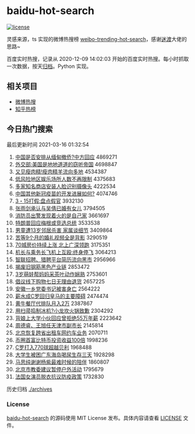 # baidu-hot-search

[![license](https://img.shields.io/github/license/Arrackisarookie/baidu-hot-search)](https://github.com/Arrackisarookie/baidu-hot-search/blob/master/LICENSE)

灵感来源，ts 实现的微博热搜榜 [weibo-trending-hot-search](https://github.com/justjavac/weibo-trending-hot-search)，感谢[迷渡](https://github.com/justjavac)大佬的思路~

百度实时热搜，记录从 2020-12-09 14:02:03 开始的百度实时热搜。每小时抓取一次数据，按天[归档](./archives)。Python 实现。

## 相关项目
+ [微博热搜](https://github.com/Arrackisarookie/weibo-hot-search)
+ [知乎热榜](https://github.com/Arrackisarookie/zhihu-top-search)

## 今日热门搜索

<!-- Rank Begin -->

最后更新时间 2021-03-16 01:32:54

1. [中国是否安排从缅甸撤侨?中方回应](http://www.baidu.com/baidu?cl=3&tn=SE_baiduhomet8_jmjb7mjw&rsv_dl=fyb_top&fr=top1000&wd=%D6%D0%B9%FA%CA%C7%B7%F1%B0%B2%C5%C5%B4%D3%C3%E5%B5%E9%B3%B7%C7%C8%3F%D6%D0%B7%BD%BB%D8%D3%A6) 4869271
1. [外交部:美国是地地道道的窃听帝国](http://www.baidu.com/baidu?cl=3&tn=SE_baiduhomet8_jmjb7mjw&rsv_dl=fyb_top&fr=top1000&wd=%CD%E2%BD%BB%B2%BF%3A%C3%C0%B9%FA%CA%C7%B5%D8%B5%D8%B5%C0%B5%C0%B5%C4%C7%D4%CC%FD%B5%DB%B9%FA) 4698847
1. [又见瘦肉精!瘦肉精羊流向多地](http://www.baidu.com/baidu?cl=3&tn=SE_baiduhomet8_jmjb7mjw&rsv_dl=fyb_top&fr=top1000&wd=%D3%D6%BC%FB%CA%DD%C8%E2%BE%AB%21%CA%DD%C8%E2%BE%AB%D1%F2%C1%F7%CF%F2%B6%E0%B5%D8) 4534387
1. [低风险地区娱乐场所人数不再限制](http://www.baidu.com/baidu?cl=3&tn=SE_baiduhomet8_jmjb7mjw&rsv_dl=fyb_top&fr=top1000&wd=%B5%CD%B7%E7%CF%D5%B5%D8%C7%F8%D3%E9%C0%D6%B3%A1%CB%F9%C8%CB%CA%FD%B2%BB%D4%D9%CF%DE%D6%C6) 4375683
1. [多家知名商店安装人脸识别摄像头](http://www.baidu.com/baidu?cl=3&tn=SE_baiduhomet8_jmjb7mjw&rsv_dl=fyb_top&fr=top1000&wd=%B6%E0%BC%D2%D6%AA%C3%FB%C9%CC%B5%EA%B0%B2%D7%B0%C8%CB%C1%B3%CA%B6%B1%F0%C9%E3%CF%F1%CD%B7) 4222534
1. [中国其他新冠疫苗的开发进展如何?](http://www.baidu.com/baidu?cl=3&tn=SE_baiduhomet8_jmjb7mjw&rsv_dl=fyb_top&fr=top1000&wd=%D6%D0%B9%FA%C6%E4%CB%FB%D0%C2%B9%DA%D2%DF%C3%E7%B5%C4%BF%AA%B7%A2%BD%F8%D5%B9%C8%E7%BA%CE%3F) 4074746
1. [3・15打假:盘点假官](http://www.baidu.com/baidu?cl=3&tn=SE_baiduhomet8_jmjb7mjw&rsv_dl=fyb_top&fr=top1000&wd=3%A1%A415%B4%F2%BC%D9%3A%C5%CC%B5%E3%BC%D9%B9%D9) 3932130
1. [张雨剑承认与吴倩已婚有女儿](http://www.baidu.com/baidu?cl=3&tn=SE_baiduhomet8_jmjb7mjw&rsv_dl=fyb_top&fr=top1000&wd=%D5%C5%D3%EA%BD%A3%B3%D0%C8%CF%D3%EB%CE%E2%D9%BB%D2%D1%BB%E9%D3%D0%C5%AE%B6%F9) 3794505
1. [消防员出警发现着火的是自己家](http://www.baidu.com/baidu?cl=3&tn=SE_baiduhomet8_jmjb7mjw&rsv_dl=fyb_top&fr=top1000&wd=%CF%FB%B7%C0%D4%B1%B3%F6%BE%AF%B7%A2%CF%D6%D7%C5%BB%F0%B5%C4%CA%C7%D7%D4%BC%BA%BC%D2) 3661697
1. [特朗普回应梅根或竞选总统](http://www.baidu.com/baidu?cl=3&tn=SE_baiduhomet8_jmjb7mjw&rsv_dl=fyb_top&fr=top1000&wd=%CC%D8%C0%CA%C6%D5%BB%D8%D3%A6%C3%B7%B8%F9%BB%F2%BE%BA%D1%A1%D7%DC%CD%B3) 3533538
1. [男童遭13岁邻居杀害 家属谈细节](http://www.baidu.com/baidu?cl=3&tn=SE_baiduhomet8_jmjb7mjw&rsv_dl=fyb_top&fr=top1000&wd=%C4%D0%CD%AF%D4%E213%CB%EA%C1%DA%BE%D3%C9%B1%BA%A6%20%BC%D2%CA%F4%CC%B8%CF%B8%BD%DA) 3409864
1. [苦等9个月的婚礼视频全是背影](http://www.baidu.com/baidu?cl=3&tn=SE_baiduhomet8_jmjb7mjw&rsv_dl=fyb_top&fr=top1000&wd=%BF%E0%B5%C89%B8%F6%D4%C2%B5%C4%BB%E9%C0%F1%CA%D3%C6%B5%C8%AB%CA%C7%B1%B3%D3%B0) 3290519
1. [70城房价持续上涨 北上广深领跑](http://www.baidu.com/baidu?cl=3&tn=SE_baiduhomet8_jmjb7mjw&rsv_dl=fyb_top&fr=top1000&wd=70%B3%C7%B7%BF%BC%DB%B3%D6%D0%F8%C9%CF%D5%C7%20%B1%B1%C9%CF%B9%E3%C9%EE%C1%EC%C5%DC) 3175351
1. [机长与乘务长飞机上互殴:终身停飞](http://www.baidu.com/baidu?cl=3&tn=SE_baiduhomet8_jmjb7mjw&rsv_dl=fyb_top&fr=top1000&wd=%BB%FA%B3%A4%D3%EB%B3%CB%CE%F1%B3%A4%B7%C9%BB%FA%C9%CF%BB%A5%C5%B9%3A%D6%D5%C9%ED%CD%A3%B7%C9) 3064213
1. [智联招聘、猎聘平台简历流向黑市](http://www.baidu.com/baidu?cl=3&tn=SE_baiduhomet8_jmjb7mjw&rsv_dl=fyb_top&fr=top1000&wd=%D6%C7%C1%AA%D5%D0%C6%B8%A1%A2%C1%D4%C6%B8%C6%BD%CC%A8%BC%F2%C0%FA%C1%F7%CF%F2%BA%DA%CA%D0) 2956966
1. [揭废旧钢筋黑色产业链](http://www.baidu.com/baidu?cl=3&tn=SE_baiduhomet8_jmjb7mjw&rsv_dl=fyb_top&fr=top1000&wd=%BD%D2%B7%CF%BE%C9%B8%D6%BD%EE%BA%DA%C9%AB%B2%FA%D2%B5%C1%B4) 2853472
1. [3岁萌娃帮妈妈采茶叶动作娴熟](http://www.baidu.com/baidu?cl=3&tn=SE_baiduhomet8_jmjb7mjw&rsv_dl=fyb_top&fr=top1000&wd=3%CB%EA%C3%C8%CD%DE%B0%EF%C2%E8%C2%E8%B2%C9%B2%E8%D2%B6%B6%AF%D7%F7%E6%B5%CA%EC) 2753601
1. [倡议线下购物七日无理由退货](http://www.baidu.com/baidu?cl=3&tn=SE_baiduhomet8_jmjb7mjw&rsv_dl=fyb_top&fr=top1000&wd=%B3%AB%D2%E9%CF%DF%CF%C2%B9%BA%CE%EF%C6%DF%C8%D5%CE%DE%C0%ED%D3%C9%CD%CB%BB%F5) 2657225
1. [安徽一乡党委书记被害身亡](http://www.baidu.com/baidu?cl=3&tn=SE_baiduhomet8_jmjb7mjw&rsv_dl=fyb_top&fr=top1000&wd=%B0%B2%BB%D5%D2%BB%CF%E7%B5%B3%CE%AF%CA%E9%BC%C7%B1%BB%BA%A6%C9%ED%CD%F6) 2564222
1. [薪水成C罗回归皇马的主要障碍](http://www.baidu.com/baidu?cl=3&tn=SE_baiduhomet8_jmjb7mjw&rsv_dl=fyb_top&fr=top1000&wd=%D0%BD%CB%AE%B3%C9C%C2%DE%BB%D8%B9%E9%BB%CA%C2%ED%B5%C4%D6%F7%D2%AA%D5%CF%B0%AD) 2474474
1. [黄牛餐厅代排队月入2万](http://www.baidu.com/baidu?cl=3&tn=SE_baiduhomet8_jmjb7mjw&rsv_dl=fyb_top&fr=top1000&wd=%BB%C6%C5%A3%B2%CD%CC%FC%B4%FA%C5%C5%B6%D3%D4%C2%C8%EB2%CD%F2) 2387867
1. [用扫帚捣制冰机?小龙坎火锅致歉](http://www.baidu.com/baidu?cl=3&tn=SE_baiduhomet8_jmjb7mjw&rsv_dl=fyb_top&fr=top1000&wd=%D3%C3%C9%A8%D6%E3%B5%B7%D6%C6%B1%F9%BB%FA%3F%D0%A1%C1%FA%BF%B2%BB%F0%B9%F8%D6%C2%C7%B8) 2304292
1. [背娘上大学小伙回应曾拒绝55万年薪](http://www.baidu.com/baidu?cl=3&tn=SE_baiduhomet8_jmjb7mjw&rsv_dl=fyb_top&fr=top1000&wd=%B1%B3%C4%EF%C9%CF%B4%F3%D1%A7%D0%A1%BB%EF%BB%D8%D3%A6%D4%F8%BE%DC%BE%F855%CD%F2%C4%EA%D0%BD) 2223642
1. [周德睿、王旭任天津市副市长](http://www.baidu.com/baidu?cl=3&tn=SE_baiduhomet8_jmjb7mjw&rsv_dl=fyb_top&fr=top1000&wd=%D6%DC%B5%C2%EE%A3%A1%A2%CD%F5%D0%F1%C8%CE%CC%EC%BD%F2%CA%D0%B8%B1%CA%D0%B3%A4) 2145814
1. [北京恢复跨省出租车网约车业务](http://www.baidu.com/baidu?cl=3&tn=SE_baiduhomet8_jmjb7mjw&rsv_dl=fyb_top&fr=top1000&wd=%B1%B1%BE%A9%BB%D6%B8%B4%BF%E7%CA%A1%B3%F6%D7%E2%B3%B5%CD%F8%D4%BC%B3%B5%D2%B5%CE%F1) 2070711
1. [币圈首富比特币投资收益100倍](http://www.baidu.com/baidu?cl=3&tn=SE_baiduhomet8_jmjb7mjw&rsv_dl=fyb_top&fr=top1000&wd=%B1%D2%C8%A6%CA%D7%B8%BB%B1%C8%CC%D8%B1%D2%CD%B6%D7%CA%CA%D5%D2%E6100%B1%B6) 1998236
1. [C罗打入770球超越贝利](http://www.baidu.com/baidu?cl=3&tn=SE_baiduhomet8_jmjb7mjw&rsv_dl=fyb_top&fr=top1000&wd=C%C2%DE%B4%F2%C8%EB770%C7%F2%B3%AC%D4%BD%B1%B4%C0%FB) 1968488
1. [大学生被困广东海岛喝尿生存三天](http://www.baidu.com/baidu?cl=3&tn=SE_baiduhomet8_jmjb7mjw&rsv_dl=fyb_top&fr=top1000&wd=%B4%F3%D1%A7%C9%FA%B1%BB%C0%A7%B9%E3%B6%AB%BA%A3%B5%BA%BA%C8%C4%F2%C9%FA%B4%E6%C8%FD%CC%EC) 1928298
1. [马思纯谢谢杨紫最难时候的陪伴](http://www.baidu.com/baidu?cl=3&tn=SE_baiduhomet8_jmjb7mjw&rsv_dl=fyb_top&fr=top1000&wd=%C2%ED%CB%BC%B4%BF%D0%BB%D0%BB%D1%EE%D7%CF%D7%EE%C4%D1%CA%B1%BA%F2%B5%C4%C5%E3%B0%E9) 1860807
1. [北京市教委建议暂停户外活动](http://www.baidu.com/baidu?cl=3&tn=SE_baiduhomet8_jmjb7mjw&rsv_dl=fyb_top&fr=top1000&wd=%B1%B1%BE%A9%CA%D0%BD%CC%CE%AF%BD%A8%D2%E9%D4%DD%CD%A3%BB%A7%CD%E2%BB%EE%B6%AF) 1795679
1. [法国女演员脱衣抗议防疫政策](http://www.baidu.com/baidu?cl=3&tn=SE_baiduhomet8_jmjb7mjw&rsv_dl=fyb_top&fr=top1000&wd=%B7%A8%B9%FA%C5%AE%D1%DD%D4%B1%CD%D1%D2%C2%BF%B9%D2%E9%B7%C0%D2%DF%D5%FE%B2%DF) 1732830
<!-- Rank End -->

历史归档 [./archives](./archives)

### License

[baidu-hot-search](https://github.com/Arrackisarookie/baidu-hot-search) 的源码使用 MIT License 发布。具体内容请查看 [LICENSE](./LICENSE) 文件。
